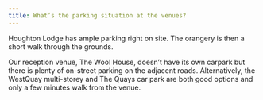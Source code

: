 ```yaml
---
title: What’s the parking situation at the venues?
---
```

Houghton Lodge has ample parking right on site. The orangery is then a short walk through the grounds.

Our reception venue, The Wool House, doesn’t have its own carpark but there is plenty of on-street parking on the adjacent roads. Alternatively, the WestQuay multi-storey and The Quays car park are both good options and only a few minutes walk from the venue.
